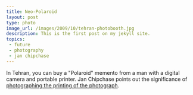 ```yaml
---
title: Neo-Polaroid
layout: post
type: photo
image_url: /images/2009/10/tehran-photobooth.jpg
description: This is the first post on my jekyll site.
topics:
 - future
 - photography
 - jan chipchase
---
```


In Tehran, you can buy a "Polaroid" memento from a man with a digital camera and portable printer. Jan Chipchase points out the significance of [photographing the printing of the photograph][1].

[1]:http://www.janchipchase.com/blog/archives/2009/10/everyday-forensics.html